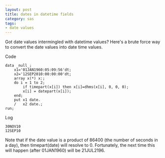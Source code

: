 ```yaml
---
layout: post
title: dates in datetime fields
category: sas
tags:
- date values
---
```


Got date values intermingled with datetime values? Here's a brute force way to convert the date values into date time values.

<!--more-->

Code

    data _null_;
        x1='01JAN1960:05:09:56'dt;
        x2='12SEP2010:00:00:00'dt;
        array x(*) x:;
        do i = 1 to 2;
            if timepart(x[i]) then x[i]=dhms(x[i], 0, 0, 0);
            x[i] = datepart(x[i]);
        end;
        put x1 date.
        /   x2 date.;
    run;

Log

    30NOV10
    12SEP10
    
Note that if the date value is a product of 86400 (the number of seconds in a day), then timepart(date) will resolve to 0. Fortunately, the next time this will happen (after 01JAN1960) will be 21JUL2196.